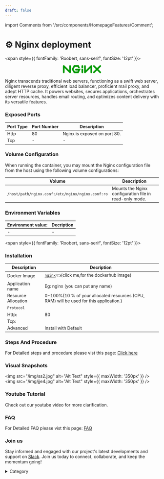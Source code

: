 ```yaml
---
draft: false
---
```

import Comments from '/src/components/HomepageFeatures/Comment';






# ⚙️ Nginx deployment
<span style={{ fontFamily: 'Roobert, sans-serif', fontSize: '12pt' }}>
<p align="center">
  <img src="/img/vb.jpg" alt="Alt Text" width="25%"/>
</p> 

Nginx transcends traditional web servers, functioning as a swift web server, diligent reverse proxy, efficient load balancer, proficient mail proxy, and adept HTTP cache. It powers websites, secures applications, orchestrates server resources, handles email routing, and optimizes content delivery with its versatile features.

### Exposed Ports

| Port Type | Port Number | Description                                     |
| --------- | ----------- | ----------------------------------------------- |
| Http      | 80          | Nginx is exposed on port 80.                   |
| Tcp       | -           | -             |

### Volume Configuration

When running the container, you may mount the Nginx configuration file from the host using the following volume configurations:

| Volume                                      | Description                                     |
| ------------------------------------------- | ----------------------------------------------- |
| `/host/path/nginx.conf:/etc/nginx/nginx.conf:ro` | Mounts the Nginx configuration file in read-only mode. |


### Environment Variables


|   **Environment value:**          | Decription                                                                                                               | 
| --------------------- | ------                                                                                                                   | 
|-       |  -                              |

</span>


<span style={{ fontFamily: 'Roobert, sans-serif', fontSize: '12pt' }}>

### Installation

|  Description          | Decription                                                                                                               | 
| --------------------- | ------                                                                                                                   | 
| Docker Image          |   [`nginx`](https://hub.docker.com/\_/nginx)👈(click me,for the dockerhub image)                       |
| Application name      |  Eg: nginx (you can put any name)                                                                                        | 
| Resource Allocation   |  0-100%(10 % of your allocated resources (CPU, RAM) will be used for this application.)                                  | 
| `Protocol`            |                                                                                                                          | 
|  Http:                | 80                                                                                                                     |
|  Tcp:                 |                                                                                                                          | 
|    Advanced           |    Install with Default                                                                                                  |



### Steps And Procedure

For Detailed steps and procedure please vist this page: [Click here](https://techscaleinfinite.github.io/introduction/cloud-float/Steps%20and%20procedure)



### Visual Snapshots
<img src="/img/ss2.jpg" alt="Alt Text" style={{ maxWidth: '350px' }} /> <img src="/img/jje4.jpg" alt="Alt Text" style={{ maxWidth: '350px' }} />



### Youtube Tutorial&#x20;

Check out our youtube video for more clarification.


### FAQ

For Detailed FAQ please vist this page: [FAQ](https://techscaleinfinite.github.io/FAQ)

### Join us

Stay informed and engaged with our project's latest developments and support on [Slack](https://app.slack.com/client/T04QS32JX6E/C04QKEWE146). Join us today to connect, collaborate, and keep the momentum going!&#x20;

<details>

<summary>Category</summary>

Kubernetes, cloud computing, DevOps, cloud services, hosting platform, container orchestration, cloud infrastructure, cloud deployment, cloud management, cloud technology, cloud solutions, nginx

</details>

</span>


<Comments />